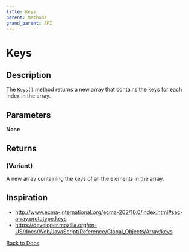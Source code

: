 ```yaml
---
title: Keys
parent: Methods
grand_parent: API
---
```


# Keys

## Description
The `Keys()` method returns a new array that contains the keys for each index in the array.

## Parameters
**None**
## Returns
### (Variant)
A new array containing the keys of all the elements in the array. 

## Inspiration
* <http://www.ecma-international.org/ecma-262/10.0/index.html#sec-array.prototype.keys>
* <https://developer.mozilla.org/en-US/docs/Web/JavaScript/Reference/Global_Objects/Array/keys>


[Back to Docs](https://senipah.github.io/VBA-Better-Array/)
